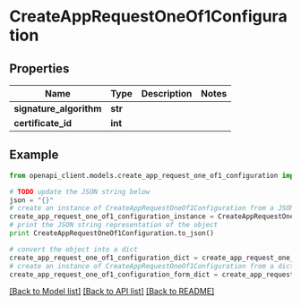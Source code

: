 # CreateAppRequestOneOf1Configuration


## Properties
Name | Type | Description | Notes
------------ | ------------- | ------------- | -------------
**signature_algorithm** | **str** |  | 
**certificate_id** | **int** |  | 

## Example

```python
from openapi_client.models.create_app_request_one_of1_configuration import CreateAppRequestOneOf1Configuration

# TODO update the JSON string below
json = "{}"
# create an instance of CreateAppRequestOneOf1Configuration from a JSON string
create_app_request_one_of1_configuration_instance = CreateAppRequestOneOf1Configuration.from_json(json)
# print the JSON string representation of the object
print CreateAppRequestOneOf1Configuration.to_json()

# convert the object into a dict
create_app_request_one_of1_configuration_dict = create_app_request_one_of1_configuration_instance.to_dict()
# create an instance of CreateAppRequestOneOf1Configuration from a dict
create_app_request_one_of1_configuration_form_dict = create_app_request_one_of1_configuration.from_dict(create_app_request_one_of1_configuration_dict)
```
[[Back to Model list]](../README.md#documentation-for-models) [[Back to API list]](../README.md#documentation-for-api-endpoints) [[Back to README]](../README.md)


